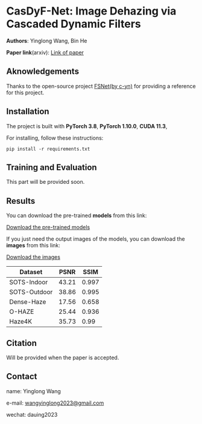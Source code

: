 # CasDyF-Net: Image Dehazing via Cascaded Dynamic Filters
  
**Authors**: Yinglong Wang, Bin He

**Paper link**(arxiv): [Link of paper](https://arxiv.org/abs/2409.08510)

## Aknowledgements

Thanks to the open-source project [FSNet(by c-yn)](https://github.com/c-yn/FSNet) for providing a reference for this project.

## Installation
The project is built with **PyTorch 3.8**, **PyTorch 1.10.0**, **CUDA 11.3**,

For installing, follow these instructions:
~~~
pip install -r requirements.txt
~~~
## Training and Evaluation
This part will be provided soon.
## Results 
You can download the pre-trained **models** from this link:

[Download the pre-trained models](https://drive.google.com/drive/folders/10zPlf5OPEz-VCO7HiAnbCNGgp29K2hOC?usp=drive_link)

If you just need the output images of the models, you can download the **images** from this link:

[Download the images](https://drive.google.com/drive/folders/1jbgU3fwJ3gZfprJcsyuCToPcD6eReDK4?usp=drive_link)

|Dataset|PSNR|SSIM|
|------|-----|----|
|SOTS-Indoor|43.21|0.997|
|SOTS-Outdoor|38.86|0.995|
|Dense-Haze|17.56|0.658|
|O-HAZE|25.44|0.936|
|Haze4K|35.73|0.99|

## Citation
Will be provided when the paper is accepted.
## Contact
name: Yinglong Wang

e-mail: wangyinglong2023@gmail.com

wechat: dauing2023

